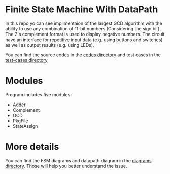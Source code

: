 # Finite State Machine With DataPath

In this repo yo can see implimentaion of the largest GCD algorithm with the ability to use any combination of 11-bit numbers (Considering the sign bit). The 2's complement format is used to display negative numbers. The circuit have an interface for repetitive input data (e.g. using buttons and switches) as well as output results (e.g. using LEDs).

You can find the source codes in the [codes directory](./codes) and test cases in the [test-cases directory](./test-cases)


# Modules

Program includes five modules:
- Adder
- Complement
- GCD
- PkgFile
- StateAssign


# More details

You can find the FSM diagrams and datapath diagram in the [diagrams directory](./diagrams). Those will help you better understand the issue.